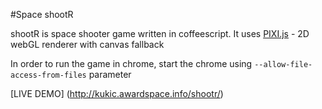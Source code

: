 #Space shootR

shootR is space shooter game written in coffeescript. It uses [PIXI.js](http://www.pixijs.com/) - 2D webGL renderer with canvas fallback

In order to run the game in chrome, start the chrome using `--allow-file-access-from-files` parameter

[LIVE DEMO] (http://kukic.awardspace.info/shootr/)
